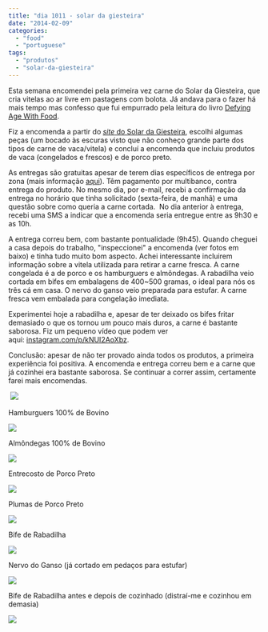 ```yaml
---
title: "dia 1011 - solar da giesteira"
date: "2014-02-09"
categories: 
  - "food"
  - "portuguese"
tags: 
  - "produtos"
  - "solar-da-giesteira"
---
```


Esta semana encomendei pela primeira vez carne do Solar da Giesteira, que cria vitelas ao ar livre em pastagens com bolota. Já andava para o fazer há mais tempo mas confesso que fui empurrado pela leitura do livro [Defying Age With Food](http://defyingagewithfood.com/).

  

Fiz a encomenda a partir do [_site_ do Solar da Giesteira](http://solardagiesteira.pt/), escolhi algumas peças (um bocado às escuras visto que não conheço grande parte dos tipos de carne de vaca/vitela) e concluí a encomenda que incluiu produtos de vaca (congelados e frescos) e de porco preto.

  

As entregas são gratuitas apesar de terem dias específicos de entrega por zona (mais informação [aqui](http://solardagiesteira.pt/?page_id=821)). Têm pagamento por multibanco, contra entrega do produto. No mesmo dia, por e-mail, recebi a confirmação da entrega no horário que tinha solicitado (sexta-feira, de manhã) e uma questão sobre como queria a carne cortada.  No dia anterior à entrega, recebi uma SMS a indicar que a encomenda seria entregue entre as 9h30 e as 10h. 

  

A entrega correu bem, com bastante pontualidade (9h45). Quando cheguei a casa depois do trabalho, "inspeccionei" a encomenda (ver fotos em baixo) e tinha tudo muito bom aspecto. Achei interessante incluirem informação sobre a vitela utilizada para retirar a carne fresca. A carne congelada é a de porco e os hamburguers e almôndegas. A rabadilha veio cortada em bifes em embalagens de 400~500 gramas, o ideal para nós os três cá em casa. O nervo do ganso veio preparada para estufar. A carne fresca vem embalada para congelação imediata.

  

Experimentei hoje a rabadilha e, apesar de ter deixado os bifes fritar demasiado o que os tornou um pouco mais duros, a carne é bastante saborosa. Fiz um pequeno vídeo que podem ver aqui: [instagram.com/p/kNUI2AoXbz](http://instagram.com/p/kNUI2AoXbz).

  

Conclusão: apesar de não ter provado ainda todos os produtos, a primeira experiência foi positiva. A encomenda e entrega correu bem e a carne que já cozinhei era bastante saborosa. Se continuar a correr assim, certamente farei mais encomendas.

  

 [![](images/1011_7.jpg)](http://1.bp.blogspot.com/-dlRvHJkhuXk/Uvfo-uk9UiI/AAAAAAAALhs/9PKNGtdYvQg/s1600/1011_7.jpg)

  

Hamburguers 100% de Bovino

[![](images/1011_1.jpg)](http://1.bp.blogspot.com/-koZuwc2YLys/UvfohSRu4MI/AAAAAAAALg8/pkaeGuGdqJY/s1600/1011_1.jpg)

  

Almôndegas 100% de Bovino

[![](images/1011_2.jpg)](http://4.bp.blogspot.com/-A8xV5mwi6fM/Uvfoix7PWxI/AAAAAAAALhE/uy2c-gvXctU/s1600/1011_2.jpg)

  

Entrecosto de Porco Preto

[![](images/1011_3.jpg)](http://1.bp.blogspot.com/-Xidv2WttWnU/Uvfoi7R5NDI/AAAAAAAALhI/D7BZHxoDXnI/s1600/1011_3.jpg)

  

Plumas de Porco Preto

[![](images/1011_4.jpg)](http://2.bp.blogspot.com/-WDn9xuKCgTs/Uvfo3cLoX9I/AAAAAAAALhU/lrZ7PbAnOlM/s1600/1011_4.jpg)

  

Bife de Rabadilha

[![](images/1011_5.jpg)](http://4.bp.blogspot.com/-czgPa_mqR_g/Uvfo4qmhWzI/AAAAAAAALhg/9OuG4y_t8to/s1600/1011_5.jpg)

  

Nervo do Ganso (já cortado em pedaços para estufar)

[![](images/1011_6.jpg)](http://4.bp.blogspot.com/-4RqlzkBncao/Uvfo4bVLMoI/AAAAAAAALhc/FgDGwr3rnXk/s1600/1011_6.jpg)

  

Bife de Rabadilha antes e depois de cozinhado (distraí-me e cozinhou em demasia)

[![](images/1011_8.jpg)](http://3.bp.blogspot.com/-N2lCWsDUTk8/UvfxPyStkDI/AAAAAAAALiE/7F8lcCTxuto/s1600/1011_8.jpg)
